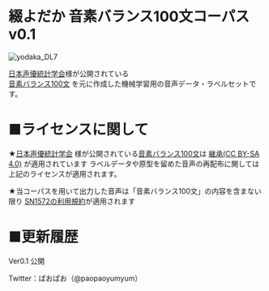 # 綴よだか 音素バランス100文コーパス v0.1 
![yodaka_DL7](https://user-images.githubusercontent.com/32325910/148708452-50c3b2e6-17d4-4200-b12e-c36e3bffd804.png)

[日本声優統計学会](http://voice-statistics.github.io "日本声優統計学会")様が公開されている  
[音素バランス100文](https://github.com/voice-statistics/voice-statistics.github.com/blob/master/assets/doc/balance_sentences.txt "音素バランス100文")
を元に作成した機械学習用の音声データ・ラベルセットです。

# ■ライセンスに関して
★[日本声優統計学会](http://voice-statistics.github.io "日本声優統計学会") 様が公開されている[音素バランス100文](https://github.com/voice-statistics/voice-statistics.github.com/blob/master/assets/doc/balance_sentences.txt "音素バランス100文")は
[継承(CC BY-SA 4.0)](https://creativecommons.org/licenses/by-sa/4.0/deed.ja　 "CC BY-SA 4.0")
が適用されています
ラベルデータや原型を留めた音声の再配布に関しては上記のライセンスが適用されます。

★当コーパスを用いて出力した音声は「音素バランス100文」の内容を含まない限り
[SN1572の利用規約](http://sn1572-nighthawk.sakura.ne.jp/tos.html "SN1572")が適用されます


# ■更新履歴

 Ver0.1 公開

Twitter：ぱおぱお（@paopaoyumyum）
